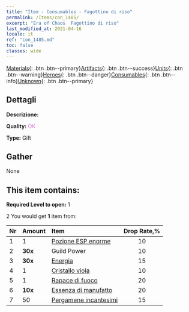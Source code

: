 ```yaml
---
title: "Item - Consumables - Fagottino di riso"
permalink: /Items/con_1485/
excerpt: "Era of Chaos  Fagottino di riso"
last_modified_at: 2021-04-16
locale: it
ref: "con_1485.md"
toc: false
classes: wide
---
```

 [Materials](/it/Items/){: .btn .btn--primary}[Artifacts](/it/Items/Artifacts/){: .btn .btn--success}[Units](/it/Items/Units/){: .btn .btn--warning}[Heroes](/it/Items/Heroes/){: .btn .btn--danger}[Consumables](/it/Items/Consumables/){: .btn .btn--info}[Unknown](/it/Items/Unknown/){: .btn .btn--primary}

## Dettagli
 **Descrizione:** 

 **Quality:** <span style="color: #DA70D6">OK</span>

 **Type:** Gift

## Gather

  None

## This item contains:

 **Required Level to open:** 1

 2 You would get **1** item  from:

  | Nr | Amount |     Item    | Drop Rate,% |
  |:---|:-------|:------------|:---------:|
  | 1 | 1 | [Pozione ESP enorme](/it/Items/con_703/) | 10 | 
  | 2 |  **30x** | Guild Power | 10 | 
  | 3 |  **30x** | [Energia](/it/Items/con_900/) | 15 | 
  | 4 | 1 | [Cristallo viola](/it/Items/con_720/) | 10 | 
  | 5 | 1 | [Rapace di fuoco](/it/Items/unt_268/) | 20 | 
  | 6 |  **10x** | [Essenza di manufatto](/it/Items/con_905/) | 20 | 
  | 7 | 50 | [Pergamene incantesimi](/it/Items/con_694/) | 15 | 
